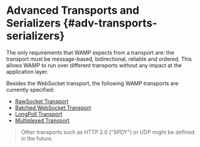 # Advanced Transports and Serializers {#adv-transports-serializers}

The only requirements that WAMP expects from a transport are: the transport must be message-based, bidirectional, reliable and ordered. This allows WAMP to run over different transports without any impact at the application layer.

Besides the WebSocket transport, the following WAMP transports are currently specified:

* [RawSocket Transport](#rawsocket)
* [Batched WebSocket Transport](#batchedwebsocket)
* [LongPoll Transport](#longpoll)
* [Multiplexed Transport](#multiplexed)

> Other transports such as HTTP 2.0 ("SPDY") or UDP might be defined in the future.
